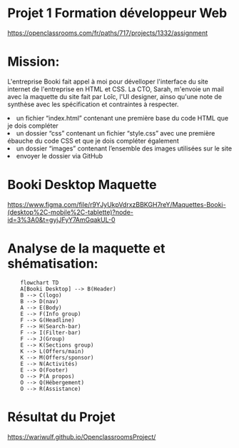 # Projet 1 Formation développeur Web
https://openclassrooms.com/fr/paths/717/projects/1332/assignment
# Mission:

L'entreprise Booki fait appel à moi pour dévelloper l'interface du site internet de l'entreprise en HTML et CSS.
La CTO, Sarah, m'envoie un mail avec la maquette du site  fait par Loîc, l'UI designer, ainso qu'une note de synthèse avec les spécification et contraintes à respecter.

<li>un fichier “index.html” contenant une première base du code HTML que je dois compléter</li>
<li>un dossier “css” contenant un fichier “style.css” avec une première ébauche du code CSS et que je dois compléter également</li>
<li>un dossier “images” contenant l’ensemble des images utilisées sur le site</li>
<li>envoyer le dossier via GitHub</li>


# Booki Desktop Maquette
https://www.figma.com/file/r9YJyUkpVdrxzBBKGH7reY/Maquettes-Booki-(desktop%2C-mobile%2C-tablette)?node-id=3%3A0&t=gyjJFyY7AmGqakUL-0

# Analyse de la maquette et shématisation:

```mermaid
    flowchart TD
    A[Booki Desktop] --> B(Header)
    B --> C(logo)
    B --> D(nav)
    A --> E(Body)
    E --> F(Info group)
    F --> G(Headline)
    F --> H(Search-bar)
    F --> I(Filter-bar)
    F --> J(Group)
    E --> K(Sections group)
    K --> L(Offers/main)
    K --> M(Offers/sponsor)
    E --> N(Activités)
    E --> O(Footer)
    O --> P(A propos)
    O --> Q(Hébergement)
    O --> R(Assistance)
```
# Résultat du Projet
https://wariwulf.github.io/OpenclassroomsProject/
